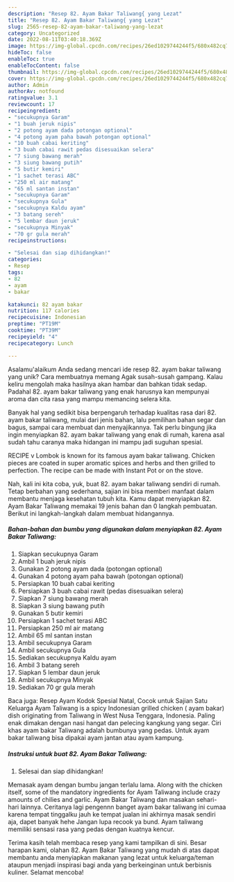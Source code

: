 ```yaml
---
description: "Resep 82. Ayam Bakar Taliwang{ yang Lezat"
title: "Resep 82. Ayam Bakar Taliwang{ yang Lezat"
slug: 2565-resep-82-ayam-bakar-taliwang-yang-lezat
category: Uncategorized
date: 2022-08-11T03:40:18.369Z
image: https://img-global.cpcdn.com/recipes/26ed1029744244f5/680x482cq70/82-ayam-bakar-taliwang-foto-resep-utama.jpg
hideToc: false
enableToc: true
enableTocContent: false
thumbnail: https://img-global.cpcdn.com/recipes/26ed1029744244f5/680x482cq70/82-ayam-bakar-taliwang-foto-resep-utama.jpg
cover: https://img-global.cpcdn.com/recipes/26ed1029744244f5/680x482cq70/82-ayam-bakar-taliwang-foto-resep-utama.jpg
author: Admin
authorAv: notfound
ratingvalue: 3.1
reviewcount: 17
recipeingredient:
- "secukupnya Garam"
- "1 buah jeruk nipis"
- "2 potong ayam dada potongan optional"
- "4 potong ayam paha bawah potongan optional"
- "10 buah cabai keriting"
- "3 buah cabai rawit pedas disesuaikan selera"
- "7 siung bawang merah"
- "3 siung bawang putih"
- "5 butir kemiri"
- "1 sachet terasi ABC"
- "250 ml air matang"
- "65 ml santan instan"
- "secukupnya Garam"
- "secukupnya Gula"
- "secukupnya Kaldu ayam"
- "3 batang sereh"
- "5 lembar daun jeruk"
- "secukupnya Minyak"
- "70 gr gula merah"
recipeinstructions:

- "Selesai dan siap dihidangkan!"
categories:
- Resep
tags:
- 82
- ayam
- bakar

katakunci: 82 ayam bakar 
nutrition: 117 calories
recipecuisine: Indonesian
preptime: "PT19M"
cooktime: "PT39M"
recipeyield: "4"
recipecategory: Lunch

---
```



Asalamu'alaikum Anda sedang mencari ide resep 82. ayam bakar taliwang yang unik? Cara membuatnya memang Agak susah-susah gampang. Kalau keliru mengolah maka hasilnya akan hambar dan bahkan tidak sedap. Padahal 82. ayam bakar taliwang yang enak harusnya kan mempunyai aroma dan cita rasa yang mampu memancing selera kita.


Banyak hal yang sedikit bisa berpengaruh terhadap kualitas rasa dari 82. ayam bakar taliwang, mulai dari jenis bahan, lalu pemilihan bahan segar dan bagus, sampai cara membuat dan menyajikannya. Tak perlu bingung jika ingin menyiapkan 82. ayam bakar taliwang yang enak di rumah, karena asal sudah tahu caranya maka hidangan ini mampu jadi suguhan spesial.

RECIPE v Lombok is known for its famous ayam bakar taliwang. Chicken pieces are coated in super aromatic spices and herbs and then grilled to perfection. The recipe can be made with Instant Pot or on the stove.


Nah, kali ini kita coba, yuk, buat 82. ayam bakar taliwang sendiri di rumah. Tetap berbahan yang sederhana, sajian ini bisa memberi manfaat dalam membantu menjaga kesehatan tubuh kita. Kamu dapat menyiapkan 82. Ayam Bakar Taliwang memakai 19 jenis bahan dan 0 langkah pembuatan. Berikut ini langkah-langkah dalam membuat hidangannya.

<!--inarticleads1-->

##### Bahan-bahan dan bumbu yang digunakan dalam menyiapkan 82. Ayam Bakar Taliwang:

1. Siapkan secukupnya Garam
1. Ambil 1 buah jeruk nipis
1. Gunakan 2 potong ayam dada (potongan optional)
1. Gunakan 4 potong ayam paha bawah (potongan optional)
1. Persiapkan 10 buah cabai keriting
1. Persiapkan 3 buah cabai rawit (pedas disesuaikan selera)
1. Siapkan 7 siung bawang merah
1. Siapkan 3 siung bawang putih
1. Gunakan 5 butir kemiri
1. Persiapkan 1 sachet terasi ABC
1. Persiapkan 250 ml air matang
1. Ambil 65 ml santan instan
1. Ambil secukupnya Garam
1. Ambil secukupnya Gula
1. Sediakan secukupnya Kaldu ayam
1. Ambil 3 batang sereh
1. Siapkan 5 lembar daun jeruk
1. Ambil secukupnya Minyak
1. Sediakan 70 gr gula merah


Baca juga: Resep Ayam Kodok Spesial Natal, Cocok untuk Sajian Satu Keluarga Ayam Taliwang is a spicy Indonesian grilled chicken ( ayam bakar) dish originating from Taliwang in West Nusa Tenggara, Indonesia. Paling enak dimakan dengan nasi hangat dan pelecing kangkung yang segar. Ciri khas ayam bakar Taliwang adalah bumbunya yang pedas. Untuk ayam bakar taliwang bisa dipakai ayam jantan atau ayam kampung. 

<!--inarticleads2-->

##### Instruksi untuk buat 82. Ayam Bakar Taliwang:


1. Selesai dan siap dihidangkan!

Memasak ayam dengan bumbu jangan terlalu lama. Along with the chicken itself, some of the mandatory ingredients for Ayam Taliwang include crazy amounts of chilies and garlic. Ayam Bakar Taliwang dan masakan sehari-hari lainnya. Ceritanya lagi pengennn banget ayam bakar taliwang ini cumaa karena tempat tinggalku jauh ke tempat jualan ini akhirnya masak sendiri aja, dapet banyak hehe Jangan lupa recook ya bund. Ayam taliwang memiliki sensasi rasa yang pedas dengan kuatnya kencur. 

Terima kasih telah membaca resep yang kami tampilkan di sini. Besar harapan kami, olahan 82. Ayam Bakar Taliwang yang mudah di atas dapat membantu anda menyiapkan makanan yang lezat untuk keluarga/teman ataupun menjadi inspirasi bagi anda yang berkeinginan untuk berbisnis kuliner. Selamat mencoba!
